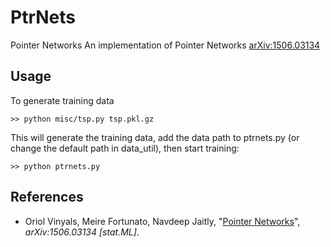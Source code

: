 # PtrNets
Pointer Networks
An implementation of Pointer Networks [arXiv:1506.03134](http://arxiv.org/abs/1506.03134)

## Usage
To generate training data

    >> python misc/tsp.py tsp.pkl.gz
    
This will generate the training data, add the data path to ptrnets.py (or change the default path in data_util), then start training:

    >> python ptrnets.py
    


## References

* Oriol Vinyals, Meire Fortunato, Navdeep Jaitly,
  "[Pointer Networks](http://arxiv.org/abs/1506.03134)",
  *arXiv:1506.03134 [stat.ML]*.
